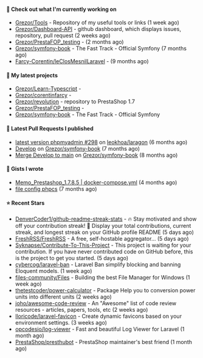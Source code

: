 #### 👷 Check out what I'm currently working on

- [Grezor/Tools](https://github.com/Grezor/Tools) - Repository of my useful tools or links (1 week ago)
- [Grezor/Dashboard-API](https://github.com/Grezor/Dashboard-API) - github dashboard, which displays issues, repository, pull request (2 weeks ago)
- [Grezor/PrestaFOP_testing](https://github.com/Grezor/PrestaFOP_testing) -  (2 months ago)
- [Grezor/symfony-book](https://github.com/Grezor/symfony-book) - The Fast Track - Official Symfony (7 months ago)
- [Farcy-Corentin/leClosMesnilLaravel](https://github.com/Farcy-Corentin/leClosMesnilLaravel) -  (9 months ago)

#### 🌱 My latest projects

- [Grezor/Learn-Typescript](https://github.com/Grezor/Learn-Typescript) - 
- [Grezor/corentinfarcy](https://github.com/Grezor/corentinfarcy) - 
- [Grezor/revolution](https://github.com/Grezor/revolution) - repository to PrestaShop 1.7
- [Grezor/PrestaFOP_testing](https://github.com/Grezor/PrestaFOP_testing) - 
- [Grezor/symfony-book](https://github.com/Grezor/symfony-book) - The Fast Track - Official Symfony

#### 🔨 Latest Pull Requests I published

- [latest version phpmyadmin #298](https://github.com/leokhoa/laragon/pull/299) on [leokhoa/laragon](https://github.com/leokhoa/laragon) (6 months ago)
- [Develop](https://github.com/Grezor/symfony-book/pull/2) on [Grezor/symfony-book](https://github.com/Grezor/symfony-book) (7 months ago)
- [Merge Develop to main](https://github.com/Grezor/symfony-book/pull/1) on [Grezor/symfony-book](https://github.com/Grezor/symfony-book) (8 months ago)

#### 📓 Gists I wrote

- [Memo_Prestashop_1.7.8.5 | docker-compose.yml](https://gist.github.com/eb78b378ed9f40780dc077b361ead337) (4 months ago)
- [file config phpcs](https://gist.github.com/27d8a6056d2e171aed20c26699439861) (7 months ago)

#### ⭐ Recent Stars

- [DenverCoder1/github-readme-streak-stats](https://github.com/DenverCoder1/github-readme-streak-stats) - 🔥 Stay motivated and show off your contribution streak! 🌟 Display your total contributions, current streak, and longest streak on your GitHub profile README (5 days ago)
- [FreshRSS/FreshRSS](https://github.com/FreshRSS/FreshRSS) - A free, self-hostable aggregator… (5 days ago)
- [Syknapse/Contribute-To-This-Project](https://github.com/Syknapse/Contribute-To-This-Project) - This project is waiting for your contribution. If you have never contributed code on GitHub before, this is the project to get you started. (5 days ago)
- [cybercog/laravel-ban](https://github.com/cybercog/laravel-ban) - Laravel Ban simplify blocking and banning Eloquent models. (1 week ago)
- [files-community/Files](https://github.com/files-community/Files) - Building the best File Manager for Windows (1 week ago)
- [thetestcoder/power-calculator](https://github.com/thetestcoder/power-calculator) - Package Help you to conversion power units into different units (2 weeks ago)
- [joho/awesome-code-review](https://github.com/joho/awesome-code-review) - An &#34;Awesome&#34; list of code review resources - articles, papers, tools, etc (2 weeks ago)
- [lloricode/laravel-favicon](https://github.com/lloricode/laravel-favicon) - Create dynamic favicons based on your environment settings. (3 weeks ago)
- [opcodesio/log-viewer](https://github.com/opcodesio/log-viewer) - Fast and beautiful Log Viewer for Laravel (1 month ago)
- [PrestaShop/presthubot](https://github.com/PrestaShop/presthubot) - PrestaShop maintainer&#39;s best friend (1 month ago)
